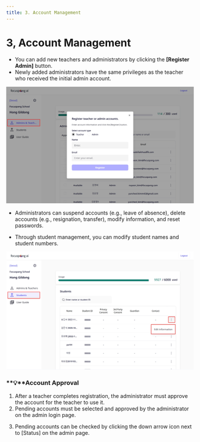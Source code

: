 ```yaml
---
title: 3. Account Management
---
```


# 3, Account Management

- You can add new teachers and administrators by clicking the **\[Register Admin]** button.
- Newly added administrators have the same privileges as the teacher who received the initial admin account.

![](/img/en_admin/en_mag_1-3_01.jpg)

- Administrators can suspend accounts (e.g., leave of absence), delete accounts (e.g., resignation, transfer), modify information, and reset passwords.

<!-- ![](/img/en_admin/en_re_mag_1-3_02.jpg) -->

- Through student management, you can modify student names and student numbers.

![](/img/en_admin/en_mag_1-3_03.jpg)

### **💡**Account Approval

1. After a teacher completes registration, the administrator must approve the account for the teacher to use it.
2. Pending accounts must be selected and approved by the administrator on the admin login page.

<!-- ![](/img/en_admin/en_mag_1-3-1_01.jpg) -->

<!-- ![](/img/en_admin/en_mag_1-3-1_02.jpg) -->

3. Pending accounts can be checked by clicking the down arrow icon next to \[Status] on the admin page.

<!-- ![](/img/en_admin/en_mag_1-3-1_03.jpg) -->
